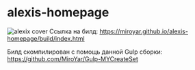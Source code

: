 # alexis-homepage
![alexix cover](https://i0.wampi.ru/2020/01/22/alexis_1000px.th.jpg) Ссылка на билд: https://miroyar.github.io/alexis-homepage/build/index.html

Билд скомпилирован с помощь данной Gulp сборки: https://github.com/MiroYar/Gulp-MYCreateSet

